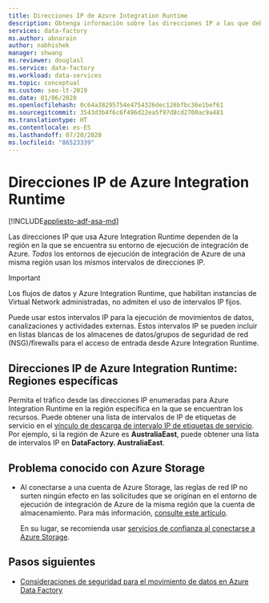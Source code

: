 ```yaml
---
title: Direcciones IP de Azure Integration Runtime
description: Obtenga información sobre las direcciones IP a las que debe autorizar el tráfico de entrada con el fin de configurar correctamente los firewalls para proteger el acceso de red a los almacenes de datos.
services: data-factory
ms.author: abnarain
author: nabhishek
manager: shwang
ms.reviewer: douglasl
ms.service: data-factory
ms.workload: data-services
ms.topic: conceptual
ms.custom: seo-lt-2019
ms.date: 01/06/2020
ms.openlocfilehash: 0c64a38295754e4754326dec126bfbc36e1bef61
ms.sourcegitcommit: 3543d3b4f6c6f496d22ea5f97d8cd2700ac9a481
ms.translationtype: HT
ms.contentlocale: es-ES
ms.lasthandoff: 07/20/2020
ms.locfileid: "86523339"
---
```

# <a name="azure-integration-runtime-ip-addresses"></a>Direcciones IP de Azure Integration Runtime

[!INCLUDE[appliesto-adf-asa-md](includes/appliesto-adf-asa-md.md)]

Las direcciones IP que usa Azure Integration Runtime dependen de la región en la que se encuentra su entorno de ejecución de integración de Azure. *Todos* los entornos de ejecución de integración de Azure de una misma región usan los mismos intervalos de direcciones IP.

> [!IMPORTANT]  
> Los flujos de datos y Azure Integration Runtime, que habilitan instancias de Virtual Network administradas, no admiten el uso de intervalos IP fijos.
>
> Puede usar estos intervalos IP para la ejecución de movimientos de datos, canalizaciones y actividades externas. Estos intervalos IP se pueden incluir en listas blancas de los almacenes de datos/grupos de seguridad de red (NSG)/firewalls para el acceso de entrada desde Azure Integration Runtime. 

## <a name="azure-integration-runtime-ip-addresses-specific-regions"></a>Direcciones IP de Azure Integration Runtime: Regiones específicas

Permita el tráfico desde las direcciones IP enumeradas para Azure Integration Runtime en la región específica en la que se encuentran los recursos. Puede obtener una lista de intervalos de IP de etiquetas de servicio en el [vínculo de descarga de intervalo IP de etiquetas de servicio](https://docs.microsoft.com/azure/virtual-network/service-tags-overview#discover-service-tags-by-using-downloadable-json-files). Por ejemplo, si la región de Azure es **AustraliaEast**, puede obtener una lista de intervalos IP en **DataFactory. AustraliaEast**.


## <a name="known-issue-with-azure-storage"></a>Problema conocido con Azure Storage

* Al conectarse a una cuenta de Azure Storage, las reglas de red IP no surten ningún efecto en las solicitudes que se originan en el entorno de ejecución de integración de Azure de la misma región que la cuenta de almacenamiento. Para más información, [consulte este artículo](https://docs.microsoft.com/azure/storage/common/storage-network-security#grant-access-from-an-internet-ip-range). 

  En su lugar, se recomienda usar [servicios de confianza al conectarse a Azure Storage](https://techcommunity.microsoft.com/t5/azure-data-factory/data-factory-is-now-a-trusted-service-in-azure-storage-and-azure/ba-p/964993). 

## <a name="next-steps"></a>Pasos siguientes

* [Consideraciones de seguridad para el movimiento de datos en Azure Data Factory](data-movement-security-considerations.md)
